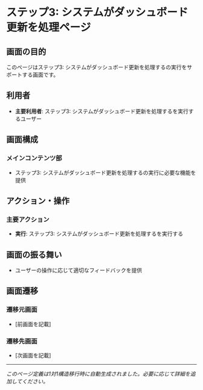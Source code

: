# ステップ3: システムがダッシュボード更新を処理ページ

## 画面の目的
このページはステップ3: システムがダッシュボード更新を処理するの実行をサポートする画面です。

## 利用者
- **主要利用者**: ステップ3: システムがダッシュボード更新を処理するを実行するユーザー

## 画面構成

### メインコンテンツ部
- ステップ3: システムがダッシュボード更新を処理するの実行に必要な機能を提供

## アクション・操作

### 主要アクション
- **実行**: ステップ3: システムがダッシュボード更新を処理するを実行する

## 画面の振る舞い
- ユーザーの操作に応じて適切なフィードバックを提供

## 画面遷移

### 遷移元画面
- [前画面を記載]

### 遷移先画面
- [次画面を記載]

---
*このページ定義は1対1構造移行時に自動生成されました。必要に応じて詳細を追加してください。*

